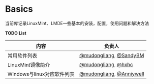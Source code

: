 # Basics
当前库记录LinuxMint、LMDE一些基本的安装，配置，使用问题和解决方法

**TODO List**

|内容|负责人|
|-------|--------|
|常用软件列表|[@mudongliang](https://github.com/mudongliang), [@SandyBM](https://github.com/SandyBM)|
|LinuxMint镜像简介|[@mudongliang](https://github.com/mudongliang), [@hxhc](https://github.com/hxhc)|
|Windows与linux对应软件列表|[@mudongliang](https://github.com/mudongliang), [@Anniywell](https://github.com/Anniywell)|